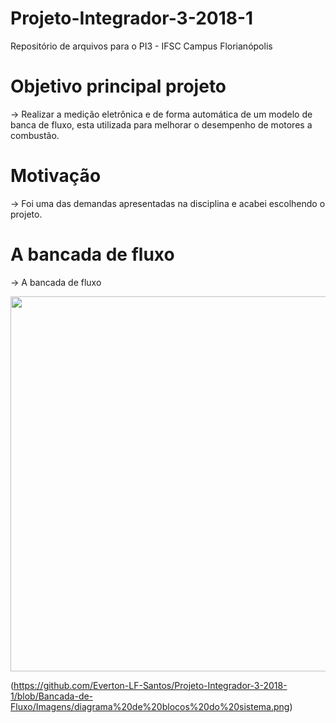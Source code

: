 # Projeto-Integrador-3-2018-1
Repositório de arquivos para o PI3 - IFSC Campus Florianópolis

# Objetivo principal projeto
-> Realizar a medição eletrônica e de forma automática de um modelo de banca de fluxo, esta utilizada para melhorar o desempenho de motores a combustão.

# Motivação
-> Foi uma das demandas apresentadas na disciplina e acabei escolhendo o projeto.

# A bancada de fluxo
-> A bancada de fluxo

<img src=https://upload.wikimedia.org/wikipedia/commons/4/4b/Flow_bench_schematic.GIF width="600" />

(https://github.com/Everton-LF-Santos/Projeto-Integrador-3-2018-1/blob/Bancada-de-Fluxo/Imagens/diagrama%20de%20blocos%20do%20sistema.png)

